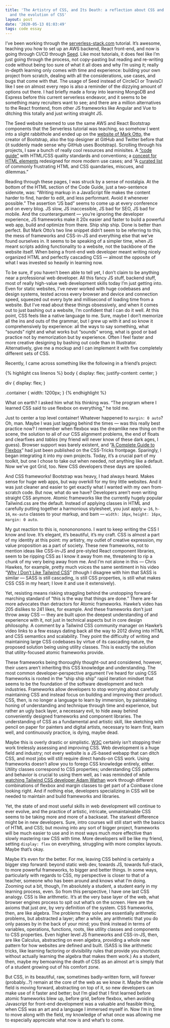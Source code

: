 ```yaml
---
title: 'The Artistry of CSS, and Its Death: a reflection about CSS and JS frameworks
  and the evolution of CSS'
layout: post
date: '2020-05-13 01:03:49'
tags: code essay
---
```


I’ve been working through the [serverless-stack.com](https://serverless-stack.com/) tutorial. It’s awesome, teaching you how to set up an AWS backend, React front-end, and now is going through CI/CD through [Seed](https://seed.run/). Like most tutorials, it does feel like I’m just going through the process, not copy-pasting but reading and re-writing code without being too sure of what it all does and why I’m using it; really in-depth learning only comes with time and experience: building your own project from scratch, dealing with all the considerations, use cases, and bugs that come with that. The usage of Seed instead of CircleCI or TravisCI like I see on almost every repo is also a reminder of the dizzying amount of options out there. I had briefly made a foray into learning MongoDB and Express before this current serverless endeavor, and it seems to be something many recruiters want to see; and there are a million alternatives to the React frontend, from other JS frameworks like Angular and Vue to ditching this totally and just writing straight JS.

The Seed website seemed to use the same AWS and React Bootstrap components that the Serverless tutorial was teaching, so somehow I went into a slight rabbithole and ended up on the [website of Mark Otto](https://markdotto.com/projects/), the creator of Bootstrap, also the top designer at GitHub and Twitter before that (it suddenly made sense why GitHub uses Bootstrap). Scrolling through his projects, I saw a bunch of really cool resources and minisites. A [“code guide”](https://codeguide.co/) with HTML/CSS quality standards and conventions; a [concept for HTML elements](https://mdo.github.io/mdoml/) redesigned for more modern use cases; and “A [curated list](http://wtfhtmlcss.com/) of commonly frustrating HTML and CSS quandaries, miscues, and dilemmas.”

Reading through these pages, I was struck by a sense of nostalgia. At the bottom of the HTML section of the Code Guide, just a two-sentence sidenote, was: “Writing markup in a JavaScript file makes the content harder to find, harder to edit, and less performant. Avoid it whenever possible.” The assertion “JS bad” seems to come up at every conference and on every blog. JS slow, JS inaccessible, JS bad for SEO, JS bad for mobile. And the counterargument — you’re ignoring the developer experience, JS frameworks make it 20x easier and faster to build a powerful web app, build and optimize from there. Ship ship ship. Done is better than perfect. But Mark Otto’s two line snippet didn’t seem to be referring to this, the mess of frameworks and CSS-in-JS and everything else that we’ve found ourselves in. It seems to be speaking of a simpler time, when JS meant scripts adding functionality to a website, not the backbone of the website itself. When being a front-end web developer meant writing nicely organized HTML and perfectly cascading CSS — almost the opposite of what I was invested so heavily in learning now.

To be sure, if you haven’t been able to tell yet, I don’t claim to be anything near a professional web developer. All this fancy JS stuff, backend stuff, most of really high-value web development skills today I’m just getting into. Even for static websites, I’ve never worked with huge codebases and design systems, tested across every browser and device and connection speed, squeezed out every byte and millisecond of loading time from a website. But I’ve read about these things obsessively, and when it comes out to just bashing out a website, I’m confident that I can do it well. At this point, CSS feels like a native language to me. Sure, maybe I don’t memorize all the ins and outs of the grammar, but I grew up with it and so know it comprehensively by experience: all the ways to say something, what “sounds” right and what works but “sounds” wrong, what is good or bad practice not by memorization but by experience. Often I feel faster and more creative designing by bashing out code than in Illustrator. Alternatively, give me a mockup and I can implement it with five completely different sets of CSS.

Recently, I came across something like the following in a friend’s project:

{% highlight css linenos %}
body {
	display: flex;
	justify-content: center;
}

div {
	display: flex;
}

.container {
	width: 1200px;
}
{% endhighlight %}

What on earth? I asked him what his thinking was. “The program where I learned CSS said to use flexbox on everything,” he told me.

Just to center a top level container! Whatever happened to `margin: 0 auto`? Oh, man. Maybe I was just lagging behind the times — was this really best practice now? I remember when flexbox was the dreamlike new thing on the scene, the solution to all of our CSS alignment problems, the end of floats and clearfixes and *tables* (my friend will never know of these dark ages, I guess). Browser support was barely existent, and “[A Complete Guide to Flexbox](https://css-tricks.com/snippets/css/a-guide-to-flexbox/)” had just been published on the CSS-Tricks frontpage. Sparingly, I began integrating it into my own projects. Today, it’s a crucial part of my toolkit, but one I chose to take out when needed, not anything like a default. Now we’ve got Grid, too. New CSS developers these days are spoiled.

And CSS frameworks! Bootstrap was heavy, I had always heard. Makes sense for huge web apps, but way overkill for my tiny little websites. And it was just cleaner and easier to get exactly what I wanted with my own from-scratch code. But now, what do we have? Developers aren’t even writing straight CSS anymore. Atomic frameworks like the currently hugely popular Tailwind.css are the default. Instead of applying classes in HTML and carefully putting together a harmonious stylesheet, you just apply `w-16`, `h-16`, `mx-auto` classes to your markup, and bam — `width: 16px`, `height: 16px`, `margin: 0 auto`.

My gut reaction to this is, nononononono. I want to keep writing the CSS I know and love. It’s elegant, it’s beautiful, it’s my craft. CSS is almost a part of my identity at this point: my artistry, my outlet of creative expression, my value proposition as a part of society. These new frameworks, not to mention ideas like CSS-in-JS and pre-styled React component libraries, seem to be ripping CSS as I know it away from me, threatening to rip a chunk of my very being away from me. And I’m not alone in this — Chris Hawkes, for example, pretty much voices the same sentiment in his video “[Why I Don’t Like Tailwind CSS](https://www.youtube.com/watch?v=qECXE-retvk)” (though I disagree with him that SASS is similar — SASS is still cascading, is still CSS properties, is still what makes CSS CSS in my heart; I love it and use it extensively). 

Yet, resisting means risking straggling behind the unstopping forward-marching standard of “this is the way that things are done.” There are far more advocates than detractors for Atomic frameworks. Hawke’s video has 205 dislikes to 241 likes, for example. And these frameworks don’t just throw away CSS — they are built upon the deepest understanding of and experience with it, not just in technical aspects but in core design philosophy. A comment by a Tailwind CSS community manager on Hawke’s video links to a few essays dating back all the way to 2012 diving into HTML and CSS semantics and scalability. They point the difficulty of writing and maintaining large CSS codebases by virtue of its cascading nature, the proposed solution being using utility classes. This is exactly the solution that utility-focused atomic frameworks provide.

These frameworks being thoroughly thought-out and considered, however, their users aren’t inheriting this CSS knowledge and understanding. The most common developer-perspective argument I’ve heard for using CSS frameworks is rooted in the “ship ship ship” rapid iteration mindset that seems to be the foundation of the software development and tech industries. Frameworks allow developers to stop worrying about carefully maintaining CSS and instead focus on building and improving their product. CSS, then, is no longer a language to learn by immersion, by painstaking honing of understanding and technique through time and experience, but rather an ugly back layer, a necessary evil, to hide away behind conveniently designed frameworks and component libraries. The understanding of CSS as a fundamental and artistic skill, like sketching with pencil on paper for painters and digital artists, necessary to learn first, learn well, and continuously practice, is dying, maybe dead.

Maybe this is overly drastic or simplistic. [W3C](https://www.w3.org/) certainly isn’t stopping their work tirelessly assessing and improving CSS. Web development is a huge field and industry; not every website is a JS-based webapp that can ditch CSS, and most jobs will still require direct hands-on CSS work. Using frameworks doesn’t allow you to forego CSS knowledge entirely, either. Utility classes correspond to CSS properties; understanding CSS patterns and behavior is crucial to using them well, as I was reminded of while [watching Tailwind CSS developer Adam Wathan](https://www.youtube.com/watch?v=7gX_ApBeSpQ) work through different combinations of flexbox and margin classes to get part of a Coinbase clone looking right. And if nothing else, developers specializing in CSS will be needed to maintain and build frameworks and libraries.

Yet, the state of and most useful skills in web development will continue to ever evolve, and the practice of artistic, intricate, unmaintainable CSS seems to be taking more and more of a backseat. The starkest difference might be in new developers. Sure, intro courses will still start with the basics of HTML and CSS; but moving into any sort of bigger project, frameworks will be much easier to use and in most ways much more effective than slowly mastering raw CSS with time. More developers will be like my friend, setting `display: flex` on everything, struggling with more complex layouts. Maybe that’s okay.

Maybe it’s even for the better. For me, leaving CSS behind is certainly a bigger step forward: beyond static web dev, towards JS, towards full-stack, to more powerful frameworks, to bigger and better things. In some ways, particularly with regards to CSS, my perspective is closer to that of a teacher, someone who has been around and knows what I’m doing. Zooming out a bit, though, I’m absolutely a student, a student early in my learning process, even. So from this perspective, I have one last CSS analogy. CSS is like arithmetic. It’s at the very base layer of the web, what browser engines process to spit out what’s on the screen. Here are the axioms that just *are*, by very definition of the system. CSS frameworks, then, are like algebra. The problems they solve are essentially arithmetic problems, but abstracted a layer; after a while, any arithmetic that you do only passes by in the back of your mind; you think instead in terms of variables, operations, functions, roots, like utility classes and components to CSS properties. Even higher level JS frameworks and CSS-in-JS, then, are like Calculus, abstracting on even algebra, providing a whole new pattern for how websites are defined and built. (SASS is like arithmetic tricks, like learning factoring or divisibility rules that provide you shortcuts without actually learning the algebra that makes them work.) As a student, then, maybe my bemoaning the death of CSS as an almost art is simply that of a student growing out of his comfort zone.

But CSS, in its beautiful, raw, sometimes badly-written form, will forever (probably…?) remain at the core of the web as we know it. Maybe the whole field is moving forward, abstracting on top of it, so new developers can make use of it faster and better; but I’m glad that I first learned before atomic frameworks blew up, before grid, before flexbox, when avoiding Javascript for front-end development was a valuable and feasible thing, when CSS was an art and a language I immersed myself in. Now I’m in time to move along with the field, my knowledge of what once was allowing me to especially appreciate what now is and what’s to come.